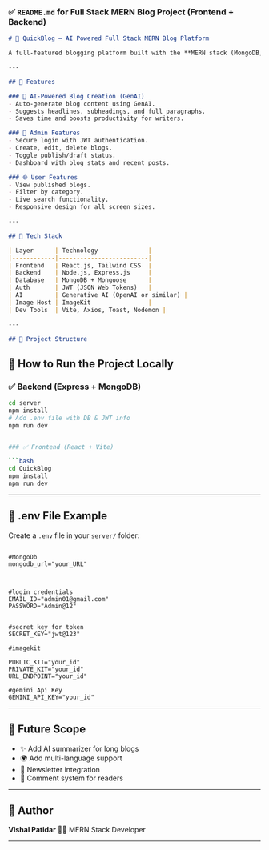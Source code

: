 

### ✅ `README.md` for Full Stack MERN Blog Project (Frontend + Backend)

```markdown
# 📝 QuickBlog — AI Powered Full Stack MERN Blog Platform

A full-featured blogging platform built with the **MERN stack (MongoDB, Express.js, React, Node.js)** that allows users/admins to create, publish, and manage blogs. The project integrates **Generative AI (GenAI)** to assist in blog content creation — one of the most powerful and unique features!

---

## 🚀 Features

### 🔮 AI-Powered Blog Creation (GenAI)
- Auto-generate blog content using GenAI.
- Suggests headlines, subheadings, and full paragraphs.
- Saves time and boosts productivity for writers.

### 🧠 Admin Features
- Secure login with JWT authentication.
- Create, edit, delete blogs.
- Toggle publish/draft status.
- Dashboard with blog stats and recent posts.

### 🌐 User Features
- View published blogs.
- Filter by category.
- Live search functionality.
- Responsive design for all screen sizes.

---

## 🧱 Tech Stack

| Layer      | Technology              |
|------------|-------------------------|
| Frontend   | React.js, Tailwind CSS  |
| Backend    | Node.js, Express.js     |
| Database   | MongoDB + Mongoose      |
| Auth       | JWT (JSON Web Tokens)   |
| AI         | Generative AI (OpenAI or similar) |
| Image Host | ImageKit                |
| Dev Tools  | Vite, Axios, Toast, Nodemon |

---

## 📁 Project Structure

```

## 🔧 How to Run the Project Locally

### ✅ Backend (Express + MongoDB)

```bash
cd server
npm install
# Add .env file with DB & JWT info
npm run dev


### ✅ Frontend (React + Vite)

```bash
cd QuickBlog
npm install
npm run dev
```

---

## 🔑 .env File Example

Create a `.env` file in your `server/` folder:

```env

#MongoDb
mongodb_url="your_URL"



#login credentials
EMAIL_ID="admin01@gmail.com"
PASSWORD="Admin@12"


#secret key for token
SECRET_KEY="jwt@123"

#imagekit

PUBLIC_KIT="your_id"
PRIVATE_KIT="your_id"
URL_ENDPOINT="your_id"

#gemini Api Key
GEMINI_API_KEY="your_id"
```

---

 

## 🤖 Future Scope

* ✨ Add AI summarizer for long blogs
* 🌍 Add multi-language support
* 📧 Newsletter integration
* 💬 Comment system for readers

---

## 🙌 Author

**Vishal Patidar**
🧑‍💻 MERN Stack Developer

---

  
